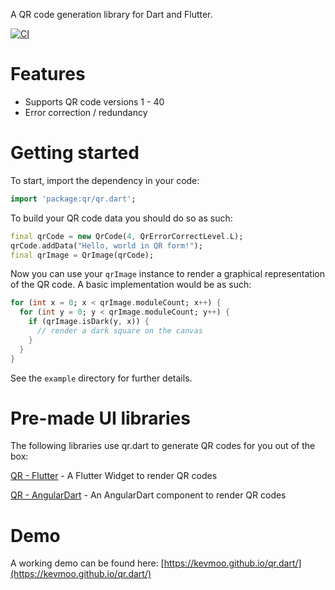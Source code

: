 A QR code generation library for Dart and Flutter.

[![CI](https://github.com/kevmoo/qr.dart/workflows/ci/badge.svg)](https://github.com/kevmoo/qr.dart/actions?query=workflow%3A%22ci%22)

# Features

- Supports QR code versions 1 - 40
- Error correction / redundancy

# Getting started

To start, import the dependency in your code:

```dart
import 'package:qr/qr.dart';
```

To build your QR code data you should do so as such:

```dart
final qrCode = new QrCode(4, QrErrorCorrectLevel.L);
qrCode.addData("Hello, world in QR form!");
final qrImage = QrImage(qrCode);
```

Now you can use your `qrImage` instance to render a graphical representation of the QR code. A basic implementation would be as such:

```dart
for (int x = 0; x < qrImage.moduleCount; x++) {
  for (int y = 0; y < qrImage.moduleCount; y++) {
    if (qrImage.isDark(y, x)) {
      // render a dark square on the canvas
    }
  }
}
```

See the `example` directory for further details.

# Pre-made UI libraries

The following libraries use qr.dart to generate QR codes for you out of the box:

[QR - Flutter](https://github.com/lukef/qr.flutter) - A Flutter Widget to render QR codes

[QR - AngularDart](https://github.com/gazialankus/qr.angulardart) - An AngularDart component to render QR codes

# Demo

A working demo can be found here: [https://kevmoo.github.io/qr.dart/](https://kevmoo.github.io/qr.dart/)
